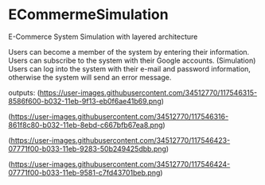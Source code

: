 # ECommermeSimulation
 E-Commerce System Simulation with layered architecture

Users can become a member of the system by entering their information.
Users can subscribe to the system with their Google accounts. (Simulation)
Users can log into the system with their e-mail and password information, otherwise the system will send an error message.


outputs:
(https://user-images.githubusercontent.com/34512770/117546315-8586f600-b032-11eb-9f13-eb0f6ae41b69.png)

(https://user-images.githubusercontent.com/34512770/117546316-861f8c80-b032-11eb-8ebd-c667bfb67ea8.png)

(https://user-images.githubusercontent.com/34512770/117546423-07771f00-b033-11eb-9283-50b249425dbb.png)

(https://user-images.githubusercontent.com/34512770/117546424-07771f00-b033-11eb-9581-c7fd43701beb.png)


